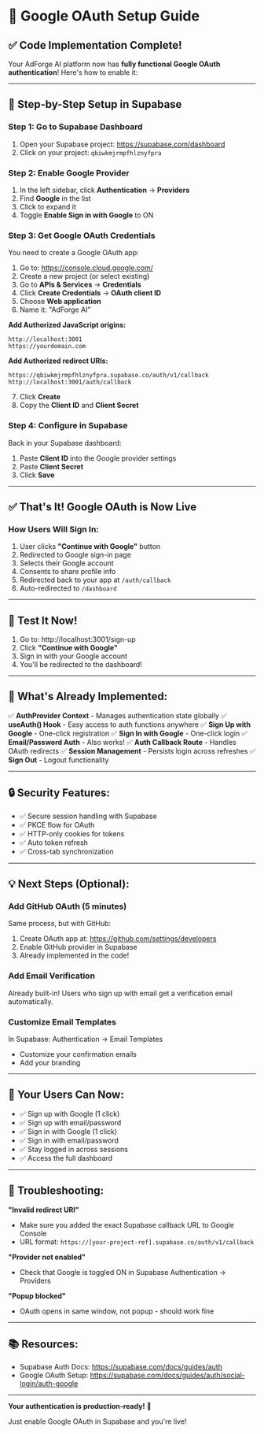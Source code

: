 # 🔐 Google OAuth Setup Guide

## ✅ Code Implementation Complete!

Your AdForge AI platform now has **fully functional Google OAuth authentication**! Here's how to enable it:

---

## 🚀 Step-by-Step Setup in Supabase

### **Step 1: Go to Supabase Dashboard**

1. Open your Supabase project: https://supabase.com/dashboard
2. Click on your project: `qbiwkmjrmpfhlznyfpra`

### **Step 2: Enable Google Provider**

1. In the left sidebar, click **Authentication** → **Providers**
2. Find **Google** in the list
3. Click to expand it
4. Toggle **Enable Sign in with Google** to ON

### **Step 3: Get Google OAuth Credentials**

You need to create a Google OAuth app:

1. Go to: https://console.cloud.google.com/
2. Create a new project (or select existing)
3. Go to **APIs & Services** → **Credentials**
4. Click **Create Credentials** → **OAuth client ID**
5. Choose **Web application**
6. Name it: "AdForge AI"

**Add Authorized JavaScript origins:**
```
http://localhost:3001
https://yourdomain.com
```

**Add Authorized redirect URIs:**
```
https://qbiwkmjrmpfhlznyfpra.supabase.co/auth/v1/callback
http://localhost:3001/auth/callback
```

7. Click **Create**
8. Copy the **Client ID** and **Client Secret**

### **Step 4: Configure in Supabase**

Back in your Supabase dashboard:

1. Paste **Client ID** into the Google provider settings
2. Paste **Client Secret**
3. Click **Save**

---

## ✅ That's It! Google OAuth is Now Live

### **How Users Will Sign In:**

1. User clicks **"Continue with Google"** button
2. Redirected to Google sign-in page
3. Selects their Google account
4. Consents to share profile info
5. Redirected back to your app at `/auth/callback`
6. Auto-redirected to `/dashboard`

---

## 🧪 Test It Now!

1. Go to: http://localhost:3001/sign-up
2. Click **"Continue with Google"**
3. Sign in with your Google account
4. You'll be redirected to the dashboard!

---

## 📝 What's Already Implemented:

✅ **AuthProvider Context** - Manages authentication state globally
✅ **useAuth() Hook** - Easy access to auth functions anywhere
✅ **Sign Up with Google** - One-click registration
✅ **Sign In with Google** - One-click login
✅ **Email/Password Auth** - Also works!
✅ **Auth Callback Route** - Handles OAuth redirects
✅ **Session Management** - Persists login across refreshes
✅ **Sign Out** - Logout functionality

---

## 🔒 Security Features:

- ✅ Secure session handling with Supabase
- ✅ PKCE flow for OAuth
- ✅ HTTP-only cookies for tokens
- ✅ Auto token refresh
- ✅ Cross-tab synchronization

---

## 💡 Next Steps (Optional):

### **Add GitHub OAuth** (5 minutes)
Same process, but with GitHub:
1. Create OAuth app at: https://github.com/settings/developers
2. Enable GitHub provider in Supabase
3. Already implemented in the code!

### **Add Email Verification**
Already built-in! Users who sign up with email get a verification email automatically.

### **Customize Email Templates**
In Supabase: Authentication → Email Templates
- Customize your confirmation emails
- Add your branding

---

## 🎯 Your Users Can Now:

- ✅ Sign up with Google (1 click)
- ✅ Sign up with email/password
- ✅ Sign in with Google (1 click)
- ✅ Sign in with email/password
- ✅ Stay logged in across sessions
- ✅ Access the full dashboard

---

## 🐛 Troubleshooting:

**"Invalid redirect URI"**
- Make sure you added the exact Supabase callback URL to Google Console
- URL format: `https://[your-project-ref].supabase.co/auth/v1/callback`

**"Provider not enabled"**
- Check that Google is toggled ON in Supabase Authentication → Providers

**"Popup blocked"**
- OAuth opens in same window, not popup - should work fine

---

## 📚 Resources:

- Supabase Auth Docs: https://supabase.com/docs/guides/auth
- Google OAuth Setup: https://supabase.com/docs/guides/auth/social-login/auth-google

---

**Your authentication is production-ready!** 🎉

Just enable Google OAuth in Supabase and you're live!
